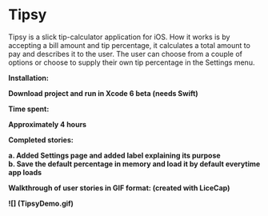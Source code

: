 Tipsy
=====

Tipsy is a slick tip-calculator application for iOS. How it works is by accepting a bill amount and tip percentage, it calculates a total amount to pay and describes it to the user. The user can choose from a couple of options or choose to supply their own tip percentage in the Settings menu.

<b>Installation<b>:

Download project and run in Xcode 6 beta (needs Swift)

<b>Time spent</b>:

Approximately 4 hours

<b>Completed stories</b>: 

a. Added Settings page and added label explaining its purpose<br>
b. Save the default percentage in memory and load it by default everytime app loads

Walkthrough of user stories in GIF format: (created with LiceCap)

![] (TipsyDemo.gif)
